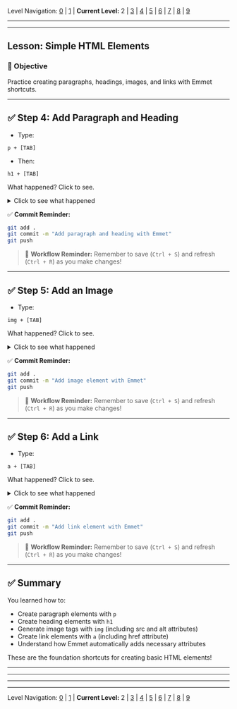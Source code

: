 Level Navigation: [0](./emmet-intro-lv0.md) | [1](./emmet-intro-lv1.md) | **Current Level:** 2 | [3](./emmet-intro-lv3.md) | [4](./emmet-intro-lv4.md) | [5](./emmet-intro-lv5.md) | [6](./emmet-intro-lv6.md) | [7](./emmet-intro-lv7.md) | [8](./emmet-intro-lv8.md) | [9](./emmet-intro-lv9.md)

---

---

## Lesson: Simple HTML Elements

### 🎯 Objective

Practice creating paragraphs, headings, images, and links with Emmet shortcuts.

---

## ✅ Step 4: Add Paragraph and Heading

* Type:

```
p + [TAB]
```

* Then:

```
h1 + [TAB]
```

What happened? Click to see.

<details>
  <summary>Click to see what happened</summary>
  <div>
    <p>The `p` created a paragraph element `<p></p>`, and `h1` created a heading element `<h1></h1>`. Emmet automatically adds the opening and closing tags for you!</p>
  </div>
</details>

✅ **Commit Reminder:**

```bash
git add .
git commit -m "Add paragraph and heading with Emmet"
git push
```

> 🔄 **Workflow Reminder:** Remember to save (`Ctrl + S`) and refresh (`Ctrl + R`) as you make changes!

---

## ✅ Step 5: Add an Image

* Type:

```
img + [TAB]
```

What happened? Click to see.

<details>
  <summary>Click to see what happened</summary>
  <div>
    <p>This created a self-closing image tag `<img src="" alt="">`. Notice how Emmet automatically added the `src` and `alt` attributes that images typically need!</p>
  </div>
</details>

✅ **Commit Reminder:**

```bash
git add .
git commit -m "Add image element with Emmet"
git push
```

> 🔄 **Workflow Reminder:** Remember to save (`Ctrl + S`) and refresh (`Ctrl + R`) as you make changes!

---

## ✅ Step 6: Add a Link

* Type:

```
a + [TAB]
```

What happened? Click to see.

<details>
  <summary>Click to see what happened</summary>
  <div>
    <p>This created a link element `<a href=""></a>`. Emmet automatically added the `href` attribute that links need, and placed your cursor inside the quotes ready for you to type the URL!</p>
  </div>
</details>

✅ **Commit Reminder:**

```bash
git add .
git commit -m "Add link element with Emmet"
git push
```

> 🔄 **Workflow Reminder:** Remember to save (`Ctrl + S`) and refresh (`Ctrl + R`) as you make changes!

---

## ✅ Summary

You learned how to:
* Create paragraph elements with `p`
* Create heading elements with `h1`
* Generate image tags with `img` (including src and alt attributes)
* Create link elements with `a` (including href attribute)
* Understand how Emmet automatically adds necessary attributes

These are the foundation shortcuts for creating basic HTML elements!

---


---


---


---

Level Navigation: [0](./emmet-intro-lv0.md) | [1](./emmet-intro-lv1.md) | **Current Level:** 2 | [3](./emmet-intro-lv3.md) | [4](./emmet-intro-lv4.md) | [5](./emmet-intro-lv5.md) | [6](./emmet-intro-lv6.md) | [7](./emmet-intro-lv7.md) | [8](./emmet-intro-lv8.md) | [9](./emmet-intro-lv9.md)

